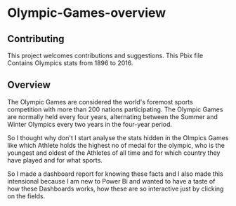 # Olympic-Games-overview
## Contributing
This project welcomes contributions and suggestions. 
This Pbix file Contains Olympics stats from 1896 to 2016.

## Overview 

The Olympic Games are considered the world's foremost sports competition with more than 200 nations participating. The Olympic Games are normally held every four years, alternating between the Summer and Winter Olympics every two years in the four-year period.

So I thought why don't I start analyse the stats hidden in the Olmpics Games like which Athlete holds the highest no of medal for the olympic,  who is the youngest and oldest of the Athletes of all time and for which country they have played and for what sports.

So I made a dashboard report for knowing these facts and I also made this intensional because I am new to Power Bi and wanted to have a taste of how these Dashboards works, how these are so interactive just by clicking on the fields.
